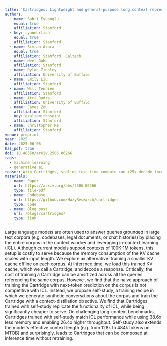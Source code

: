 ```yaml
---
title: 'Cartridges: Lightweight and general-purpose long context representations via self-study'
authors:
  - name: Sabri Eyuboglu
    equal: true
    affiliation: Stanford
  - key: ryanehrlich
    equal: true
    affiliation: Stanford
  - name: Simran Arora
    equal: true
    affiliation: Stanford, Caltech
  - name: Neel Guha
    affiliation: Stanford
  - name: Dylan Zinsley
    affiliation: University of Buffalo
  - name: Emily Liu
    affiliation: Stanford
  - name: Will Tennien
    affiliation: Stanford
  - name: Atri Rudra
    affiliation: University of Buffalo
  - name: James Zou
    affiliation: Stanford
  - key: azaliamirhoseini
    affiliation: Stanford
  - name: Christopher Ré
    affiliation: Stanford
venue: preprint
year: 2025
date: 2025-06-06
has_pdf: true
doi: 10.48550/arXiv.2506.06266
tags:
  - machine learning
  - generative ai
teaser: With Cartridges, scaling test time compute can >25x decode throughput
materials:
  - name: Paper
    url: https://arxiv.org/abs/2506.06266
    type: file-pdf
  - name: Codebase
    url: https://github.com/HazyResearch/cartridges
    type: code
  - name: Blog post
    url: /blogs/cartridges/
    type: link
---
```

Large language models are often used to answer queries grounded in large text corpora (e.g. codebases, legal documents, or chat histories) by placing the entire corpus in the context window and leveraging in-context learning (ICL).
Although current models support contexts of 100K-1M tokens, this setup is costly to serve because the memory consumption of the KV cache scales with input length.
We explore an alternative: training a smaller KV cache offline on each corpus.
At inference time, we load this trained KV cache, which we call a Cartridge, and decode a response.
Critically, the cost of training a Cartridge can be amortized across all the queries referencing the same corpus. However, we find that the naive approach of training the Cartridge with next-token prediction on the corpus is not competitive with ICL. Instead, we propose self-study, a training recipe in which we generate synthetic conversations about the corpus and train the Cartridge with a context-distillation objective. We find that Cartridges trained with self-study replicate the functionality of ICL, while being significantly cheaper to serve. On challenging long-context benchmarks, Cartridges trained with self-study match ICL performance while using 38.6x less memory and enabling 26.4x higher throughput. Self-study also extends the model's effective context length (e.g. from 128k to 484k tokens on MTOB) and surprisingly, leads to Cartridges that can be composed at inference time without retraining.
